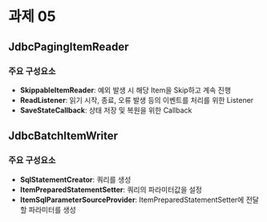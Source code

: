 # 과제 05

## JdbcPagingItemReader
### 주요 구성요소
- **SkippableItemReader**: 예외 발생 시 해당 Item을 Skip하고 계속 진행
- **ReadListener**: 읽기 시작, 종료, 오류 발생 등의 이벤트를 처리를 위한 Listener
- **SaveStateCallback**: 상태 저장 및 복원을 위한 Callback

## JdbcBatchItemWriter
### 주요 구성요소
- **SqlStatementCreator**: 쿼리를 생성
- **ItemPreparedStatementSetter**: 쿼리의 파라미터값을 설정
- **ItemSqlParameterSourceProvider**: ItemPreparedStatementSetter에 전달할 파라미터를 생성
